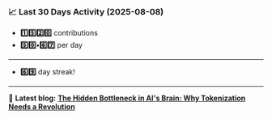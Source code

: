 <!--START_STATS-->
### 📈 Last 30 Days Activity (2025-08-08)  
- **1️⃣5️⃣2️⃣0️⃣** contributions  
- **5️⃣0️⃣•6️⃣7️⃣** per day
---
- **6️⃣9️⃣** day streak!
---
📝 **Latest blog:** [**The Hidden Bottleneck in AI's Brain: Why Tokenization Needs a Revolution**](https://andriak.com/blog/tokenization-revolution)
<!--END_STATS-->
